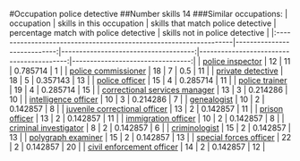 #Occupation police detective
##Number skills 14
###Similar occupations:
| occupation                                                        |   skills in this occupation |   skills that match police detective |   percentage match with police detective |   skills not in police detective |
|:------------------------------------------------------------------|----------------------------:|-------------------------------------:|-----------------------------------------:|---------------------------------:|
| [police inspector](police_inspector.md)                           |                          12 |                                   11 |                                 0.785714 |                                1 |
| [police commissioner](police_commissioner.md)                     |                          18 |                                    7 |                                 0.5      |                               11 |
| [private detective](private_detective.md)                         |                          18 |                                    5 |                                 0.357143 |                               13 |
| [police officer](police_officer.md)                               |                          15 |                                    4 |                                 0.285714 |                               11 |
| [police trainer](police_trainer.md)                               |                          19 |                                    4 |                                 0.285714 |                               15 |
| [correctional services manager](correctional_services_manager.md) |                          13 |                                    3 |                                 0.214286 |                               10 |
| [intelligence officer](intelligence_officer.md)                   |                          10 |                                    3 |                                 0.214286 |                                7 |
| [genealogist](genealogist.md)                                     |                          10 |                                    2 |                                 0.142857 |                                8 |
| [juvenile correctional officer](juvenile_correctional_officer.md) |                          13 |                                    2 |                                 0.142857 |                               11 |
| [prison officer](prison_officer.md)                               |                          13 |                                    2 |                                 0.142857 |                               11 |
| [immigration officer](immigration_officer.md)                     |                          10 |                                    2 |                                 0.142857 |                                8 |
| [criminal investigator](criminal_investigator.md)                 |                           8 |                                    2 |                                 0.142857 |                                6 |
| [criminologist](criminologist.md)                                 |                          15 |                                    2 |                                 0.142857 |                               13 |
| [polygraph examiner](polygraph_examiner.md)                       |                          15 |                                    2 |                                 0.142857 |                               13 |
| [special forces officer](special_forces_officer.md)               |                          22 |                                    2 |                                 0.142857 |                               20 |
| [civil enforcement officer](civil_enforcement_officer.md)         |                          14 |                                    2 |                                 0.142857 |                               12 |
